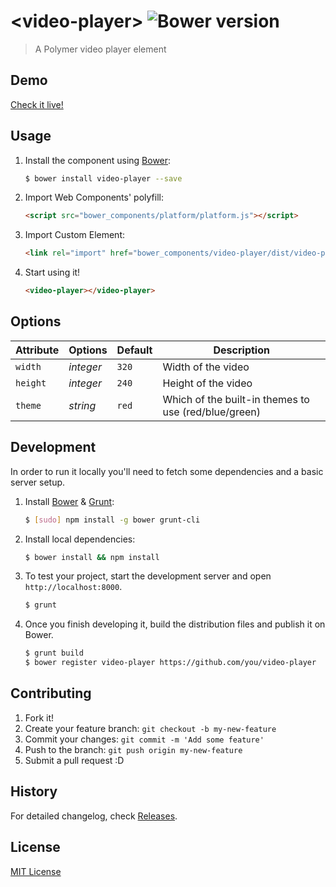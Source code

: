# &lt;video-player&gt; ![Bower version](https://badge.fury.io/bo/video-player.svg)

> A Polymer video player element

## Demo

[Check it live!](http://addyosmani.github.io/video-player)

## Usage

1. Install the component using [Bower](http://bower.io/):

    ```sh
    $ bower install video-player --save
    ```

2. Import Web Components' polyfill:

    ```html
    <script src="bower_components/platform/platform.js"></script>
    ```

3. Import Custom Element:

    ```html
    <link rel="import" href="bower_components/video-player/dist/video-player.html">
    ```

4. Start using it!

    ```html
    <video-player></video-player>
    ```

## Options

Attribute  | Options                   | Default             | Description
---        | ---                       | ---                 | ---
`width`     | *integer*                  | `320`             | Width of the video
`height`     | *integer*                  | `240`             | Height of the video
`theme`     | *string*                  | `red`             | Which of the built-in themes to use (red/blue/green)

## Development

In order to run it locally you'll need to fetch some dependencies and a basic server setup.

1. Install [Bower](http://bower.io/) & [Grunt](http://gruntjs.com/):

    ```sh
    $ [sudo] npm install -g bower grunt-cli
    ```

2. Install local dependencies:

    ```sh
    $ bower install && npm install
    ```

3. To test your project, start the development server and open `http://localhost:8000`.

    ```sh
    $ grunt
    ```

4. Once you finish developing it, build the distribution files and publish it on Bower.

    ```sh
    $ grunt build
    $ bower register video-player https://github.com/you/video-player
    ```

## Contributing

1. Fork it!
2. Create your feature branch: `git checkout -b my-new-feature`
3. Commit your changes: `git commit -m 'Add some feature'`
4. Push to the branch: `git push origin my-new-feature`
5. Submit a pull request :D

## History

For detailed changelog, check [Releases](https://github.com/addyosmani/video-player/releases).

## License

[MIT License](http://opensource.org/licenses/MIT)
